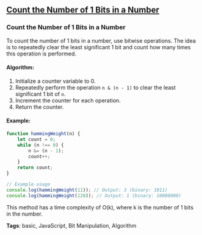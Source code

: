## [Count the Number of 1 Bits in a Number](#count-the-number-of-1-bits-in-a-number)

### Count the Number of 1 Bits in a Number

To count the number of 1 bits in a number, use bitwise operations. The idea is to repeatedly clear the least significant 1 bit and count how many times this operation is performed.

#### Algorithm:
1. Initialize a counter variable to 0.
2. Repeatedly perform the operation `n & (n - 1)` to clear the least significant 1 bit of `n`.
3. Increment the counter for each operation.
4. Return the counter.

#### Example:
```javascript
function hammingWeight(n) {
    let count = 0;
    while (n !== 0) {
        n &= (n - 1);
        count++;
    }
    return count;
}

// Example usage
console.log(hammingWeight(11)); // Output: 3 (binary: 1011)
console.log(hammingWeight(128)); // Output: 1 (binary: 10000000)
```

This method has a time complexity of O(k), where k is the number of 1 bits in the number.

**Tags**: basic, JavaScript, Bit Manipulation, Algorithm


